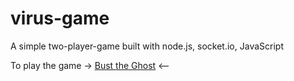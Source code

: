# virus-game

A simple two-player-game built with node.js, socket.io, JavaScript

To play the game -> <a href="https://bust-the-ghosts.herokuapp.com/">Bust the Ghost</a> <-- 
